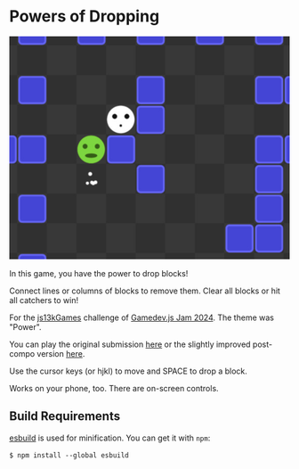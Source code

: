 # Powers of Dropping

<img src="svg/screenshot-630x500.jpg" alt="Screenshot"/>

In this game, you have the power to drop blocks!

Connect lines or columns of blocks to remove them.
Clear all blocks or hit all catchers to win!

For the [js13kGames][js13kGames] challenge of [Gamedev.js Jam 2024][gdjam].
The theme was "Power".

You can play the original submission [here][play] or the slightly improved
post-compo version [here][postplay].

Use the cursor keys (or hjkl) to move and SPACE to drop a block.

Works on your phone, too. There are on-screen controls.

## Build Requirements

[esbuild][esbuild] is used for minification. You can get it with `npm`:

	$ npm install --global esbuild

[gdjam]: https://itch.io/jam/gamedevjs-2024
[js13kgames]: https://gamedevjs.com/jam/2024/#challenge-js13kgames
[play]: http://hhsw.de/sites/proto/gdjam2024/
[postplay]: http://hhsw.de/sites/PowersOfDropping
[esbuild]: https://github.com/evanw/esbuild
